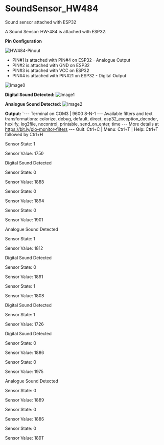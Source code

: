 # SoundSensor_HW484
Sound sensor attached with ESP32

A Sound Sensor: HW-484 is attached with ESP32.

**Pin Configuration**

![HW484-Pinout](https://github.com/uc-mani/SoundSensor_HW484/assets/110965555/663cf660-91a3-4b42-965d-c8227fe50bf8)


- PIN#1 is attached with PIN#4 on ESP32 - Analogue Output
- PIN#2 is attached with GND on ESP32
- PIN#3 is attached with VCC on ESP32
- PIN#4 is attached with PIN#21 on ESP32 - Digital Output


![Image0](https://github.com/uc-mani/SoundSensor_HW484/assets/110965555/0fd43ec0-33a6-4060-bb09-8718db684f65)


**Digital Sound Detected:**
![Image1](https://github.com/uc-mani/SoundSensor_HW484/assets/110965555/8bc7f25a-50a5-4b0f-b876-4ece8faa9df1)



**Analogue Sound Detected:**
![Image2](https://github.com/uc-mani/SoundSensor_HW484/assets/110965555/9faaf3e4-22dd-431d-ad40-535f253eb7ce)




**Output:**
`--- Terminal on COM3 | 9600 8-N-1
--- Available filters and text transformations: colorize, debug, default, direct, esp32_exception_decoder, hexlify, log2file, nocontrol, printable, send_on_enter, time
--- More details at https://bit.ly/pio-monitor-filters
--- Quit: Ctrl+C | Menu: Ctrl+T | Help: Ctrl+T followed by Ctrl+H

Sensor State: 1

Sensor Value: 1750

Digital Sound Detected

Sensor State: 0

Sensor Value: 1888

Sensor State: 0

Sensor Value: 1894

Sensor State: 0

Sensor Value: 1901

Analogue Sound Detected

Sensor State: 1

Sensor Value: 1812

Digital Sound Detected

Sensor State: 0

Sensor Value: 1891

Sensor State: 1

Sensor Value: 1808

Digital Sound Detected

Sensor State: 1

Sensor Value: 1726

Digital Sound Detected

Sensor State: 0

Sensor Value: 1886

Sensor State: 0

Sensor Value: 1975

Analogue Sound Detected

Sensor State: 0

Sensor Value: 1889

Sensor State: 0

Sensor Value: 1886

Sensor State: 0

Sensor Value: 1891`
